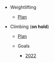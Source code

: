 - Weightlifting

    - [Plan](weights-plan.md)
 

- Climbing (__on hold__)
 
    - [Plan](climbing-plan.md)

    - Goals
        - [2022](goals-2022.md) 


